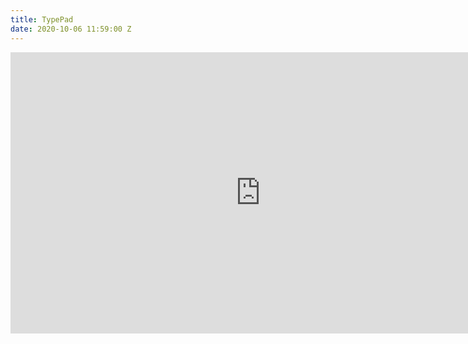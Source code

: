 ```yaml
---
title: TypePad
date: 2020-10-06 11:59:00 Z
---
```


<iframe width="800" height="450" src="https://www.youtube.com/embed/VzL7VyHScrk" frameborder="0" allow="accelerometer; autoplay; clipboard-write; encrypted-media; gyroscope; picture-in-picture" allowfullscreen></iframe>